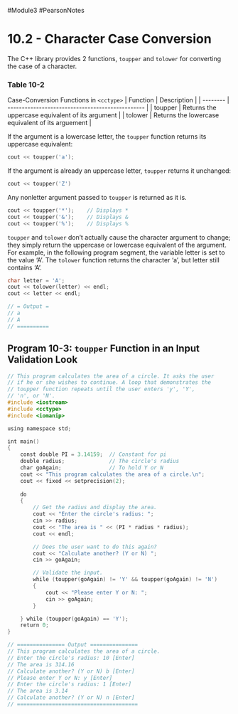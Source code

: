 #Module3 #PearsonNotes 
# 10.2 - Character Case Conversion
The C++ library provides 2 functions, `toupper` and `tolower` for converting the case of a character.

### Table 10-2
Case-Conversion Functions in `<cctype>`
| Function | Description                                      |
| -------- | ------------------------------------------------ |
| toupper  | Returns the uppercase equivalent of its argument |
| tolower  | Returns the lowercase equivalent of its arguement                                                 |

If the argument is a lowercase letter, the `toupper` function returns its uppercase equivalent: 
```c++
cout << toupper('a');
```
If the argument is already an uppercase letter, `toupper` returns it unchanged: 
```c++ 
cout << toupper('Z')
```
Any nonletter argument passed to `toupper` is returned as it is.
```c++
cout << toupper('*');    // Displays *
cout << toupper('&');    // Displays &
cout << toupper('%');    // Displays %
```

﻿`toupper` and `tolower` don’t actually cause the character argument to change; they simply return the uppercase or lowercase equivalent of the argument. For example, in the following program segment, the variable letter is set to the value ‘A’. The `tolower` function returns the character ‘a’, but letter still contains ‘A’.
```c++
char letter = 'A'; 
cout << tolower(letter) << endl; 
cout << letter << endl;

// = Output =
// a
// A
// ==========
```

## Program 10-3: `toupper` Function in an Input Validation Look
```c++
// This program calculates the area of a circle. It asks the user
// if he or she wishes to continue. A loop that demonstrates the
// toupper function repeats until the user enters 'y', 'Y',
// 'n', or 'N'.
#include <iostream>
#include <cctype>
#include <iomanip>

using namespace std;

int main()
{
    const double PI = 3.14159;  // Constant for pi
    double radius;              // The circle's radius
    char goAgain;               // To hold Y or N
    cout << "This program calculates the area of a circle.\n";
    cout << fixed << setprecision(2);
    
    do
    {
        // Get the radius and display the area.
        cout << "Enter the circle's radius: ";
        cin >> radius;
        cout << "The area is " << (PI * radius * radius);
        cout << endl;

        // Does the user want to do this again?
        cout << "Calculate another? (Y or N) ";
        cin >> goAgain;

        // Validate the input.
        while (toupper(goAgain) != 'Y' && toupper(goAgain) != 'N')
        {
            cout << "Please enter Y or N: ";
            cin >> goAgain;
        }

    } while (toupper(goAgain) == 'Y');
    return 0;
}

// =============== Output ===============
// This program calculates the area of a circle.
// Enter the circle's radius: 10 [Enter]
// The area is 314.16
// Calculate another? (Y or N) b [Enter]
// Please enter Y or N: y [Enter]
// Enter the circle's radius: 1 [Enter]
// The area is 3.14
// Calculate another? (Y or N) n [Enter]
// ======================================
```